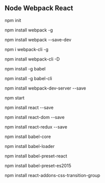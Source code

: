 ## Node Webpack React

npm init

npm install webpack -g

npm install webpack --save-dev

npm i webpack-cli -g

npm install webpack-cli -D


npm install -g babel

npm install -g babel-cli


npm install webpack-dev-server --save

npm start

npm install react --save

npm install react-dom --save

npm install react-redux --save


npm install babel-core

npm install babel-loader

npm install babel-preset-react

npm install babel-preset-es2015


npm install react-addons-css-transition-group